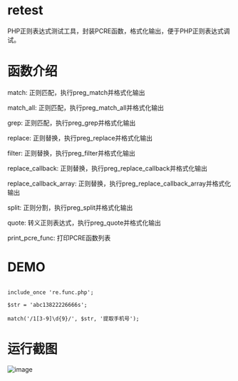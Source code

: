 # retest
PHP正则表达式测试工具，封装PCRE函数，格式化输出，便于PHP正则表达式调试。

# 函数介绍
match: 正则匹配，执行preg_match并格式化输出

match_all: 正则匹配，执行preg_match_all并格式化输出

grep: 正则匹配，执行preg_grep并格式化输出

replace: 正则替换，执行preg_replace并格式化输出

filter: 正则替换，执行preg_filter并格式化输出

replace_callback: 正则替换，执行preg_replace_callback并格式化输出

replace_callback_array: 正则替换，执行preg_replace_callback_array并格式化输出

split: 正则分割，执行preg_split并格式化输出

quote: 转义正则表达式，执行preg_quote并格式化输出

print_pcre_func: 打印PCRE函数列表

# DEMO
<pre><code>
include_once 're.func.php';

$str = 'abc13822226666s';

match('/1[3-9]\d{9}/', $str, '提取手机号');
</code></pre>

# 运行截图
![image](http://m.qpic.cn/psc?/4a8de98e-d435-4d24-9b05-3e32f5156d0d/TmEUgtj9EK6.7V8ajmQrEBMCEoAsdALlIXZkzvt9FfMrevVlMAJNQcccAWjGKRvR9CGNtoBBgBXVnPmKWG68NzxYnHOfIrhpAHvoxjc0fis!/b&bo=OANSAQAAAAADF1o!)